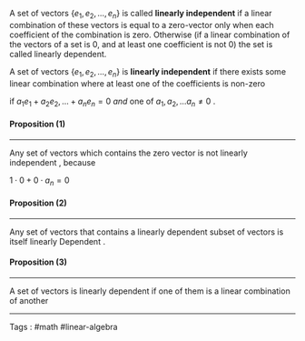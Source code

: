 A set of vectors $\{ e_1 , e_2, \dots , e_n\}$ is called **linearly independent** if a linear combination of these vectors is equal to a zero-vector only when each coefficient of the combination is zero. Otherwise (if a linear combination of the vectors of a set is 0, and at least one coefficient is not 0) the set is called linearly dependent.

A set of vectors $\{ e_1 , e_2, \dots , e_n\}$ is **linearly independent** if there exists some linear combination where at least one of the coefficients is non-zero 

if $a_1e_1 + a_2e_2 ,\dots + a_ne_n   = 0$ *and* one of $a_1, a_2 , \dots a_n \neq 0$  .


#### Proposition (1) 
___
Any set of vectors which contains the zero vector is not linearly independent , because

$1 \cdot 0  + 0 \cdot a_n = 0$  

#### Proposition (2) 
___
Any set of vectors that contains a linearly dependent subset of vectors is itself linearly Dependent . 

#### Proposition (3) 
___
A set of vectors is linearly dependent if one of them is a linear combination of another 

____

Tags : #math #linear-algebra
